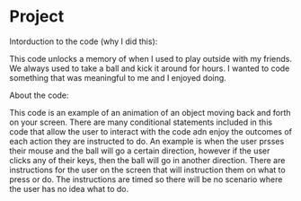 # Project

Intorduction to the code (why I did this):

This code unlocks a memory of when I used to play outside with my friends. We always used to take a ball and kick it around for hours. I wanted to code something that was meaningful to me and I enjoyed doing.

About the code:

This code is an example of an animation of an object moving back and forth on your screen. There are many conditional statements included in this code that allow the user to interact with the code adn enjoy the outcomes of each action they are instructed to do. An example is when the user prsses their mouse and the ball will go a certain direction, however if the user clicks any of their keys, then the ball will go in another direction. There are instructions for the user on the screen that will instruction them on what to press or do. The instructions are timed so there will be no scenario where the user has no idea what to do.
